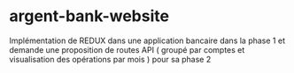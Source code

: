 # argent-bank-website
Implémentation de REDUX dans une application bancaire dans la phase 1 et demande une proposition de routes API ( groupé par comptes et visualisation des opérations par mois ) pour sa phase 2
